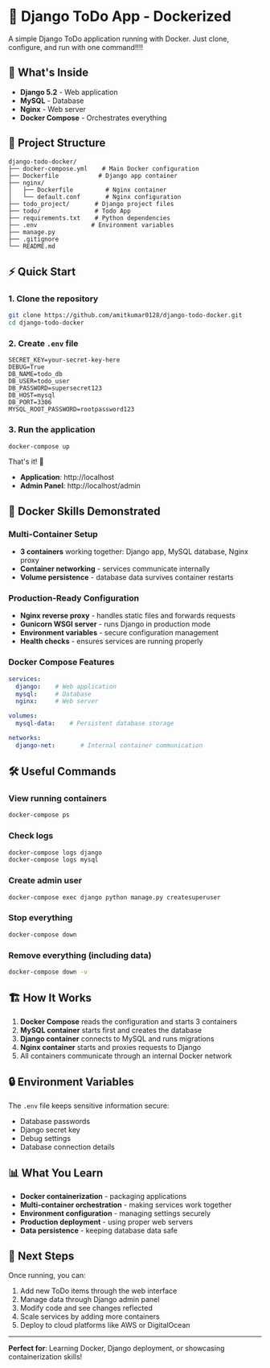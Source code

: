 # 🐳 Django ToDo App - Dockerized

A simple Django ToDo application running with Docker. Just clone, configure, and run with one command!!!!

## 🚀 What's Inside

- **Django 5.2** - Web application
- **MySQL** - Database
- **Nginx** - Web server
- **Docker Compose** - Orchestrates everything

## 📂 Project Structure

```
django-todo-docker/
├── docker-compose.yml    # Main Docker configuration
├── Dockerfile           # Django app container
├── nginx/
│   ├── Dockerfile         # Nginx container
│   └── default.conf       # Nginx configuration
├── todo_project/       # Django project files
├── todo/               # Todo App
├── requirements.txt    # Python dependencies
├── .env               # Environment variables
├── manage.py 
├── .gitignore
└── README.md
```

## ⚡ Quick Start

### 1. Clone the repository
```bash
git clone https://github.com/amitkumar0128/django-todo-docker.git
cd django-todo-docker
```

### 2. Create `.env` file
```env
SECRET_KEY=your-secret-key-here
DEBUG=True
DB_NAME=todo_db
DB_USER=todo_user
DB_PASSWORD=supersecret123
DB_HOST=mysql
DB_PORT=3306
MYSQL_ROOT_PASSWORD=rootpassword123
```

### 3. Run the application
```bash
docker-compose up
```

That's it! 🎉

- **Application**: http://localhost
- **Admin Panel**: http://localhost/admin

## 🔧 Docker Skills Demonstrated

### Multi-Container Setup
- **3 containers** working together: Django app, MySQL database, Nginx proxy
- **Container networking** - services communicate internally
- **Volume persistence** - database data survives container restarts

### Production-Ready Configuration
- **Nginx reverse proxy** - handles static files and forwards requests
- **Gunicorn WSGI server** - runs Django in production mode
- **Environment variables** - secure configuration management
- **Health checks** - ensures services are running properly

### Docker Compose Features
```yaml
services:
  django:    # Web application
  mysql:     # Database
  nginx:     # Web server

volumes:
  mysql-data:    # Persistent database storage

networks:
  django-net:       # Internal container communication
```

## 🛠️ Useful Commands

### View running containers
```bash
docker-compose ps
```

### Check logs
```bash
docker-compose logs django
docker-compose logs mysql
```

### Create admin user
```bash
docker-compose exec django python manage.py createsuperuser
```

### Stop everything
```bash
docker-compose down
```

### Remove everything (including data)
```bash
docker-compose down -v
```

## 🏗️ How It Works

1. **Docker Compose** reads the configuration and starts 3 containers
2. **MySQL container** starts first and creates the database
3. **Django container** connects to MySQL and runs migrations
4. **Nginx container** starts and proxies requests to Django
5. All containers communicate through an internal Docker network

## 🔒 Environment Variables

The `.env` file keeps sensitive information secure:
- Database passwords
- Django secret key
- Debug settings
- Database connection details

## 📊 What You Learn

- **Docker containerization** - packaging applications
- **Multi-container orchestration** - making services work together
- **Environment configuration** - managing settings securely
- **Production deployment** - using proper web servers
- **Data persistence** - keeping database data safe

## 🚀 Next Steps

Once running, you can:
1. Add new ToDo items through the web interface
2. Manage data through Django admin panel
3. Modify code and see changes reflected
4. Scale services by adding more containers
5. Deploy to cloud platforms like AWS or DigitalOcean

---

**Perfect for**: Learning Docker, Django deployment, or showcasing containerization skills!
